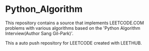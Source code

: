 # Python_Algorithm
This repository contains a source that implements LEETCODE.COM problems with various algorithms based on the 'Python Algorithm Interview(Author Sang Gil-Park)'.

This a auto push repository for LEETCODE created with LEETHUB.
